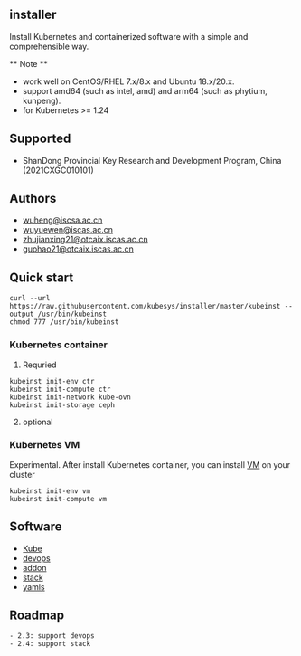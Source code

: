 ## installer

Install Kubernetes and containerized software with a simple and comprehensible way.

** Note **
- work well on CentOS/RHEL 7.x/8.x and Ubuntu 18.x/20.x.
- support amd64 (such as intel, amd) and arm64 (such as phytium, kunpeng). 
- for Kubernetes >= 1.24

## Supported

- ShanDong Provincial Key Research and Development Program, China (2021CXGC010101)

## Authors

- wuheng@iscsa.ac.cn
- wuyuewen@iscas.ac.cn
- zhujianxing21@otcaix.iscas.ac.cn
- guohao21@otcaix.iscas.ac.cn

## Quick start

```
curl --url https://raw.githubusercontent.com/kubesys/installer/master/kubeinst --output /usr/bin/kubeinst
chmod 777 /usr/bin/kubeinst
```

### Kubernetes container

1. Requried

```
kubeinst init-env ctr
kubeinst init-compute ctr
kubeinst init-network kube-ovn
kubeinst init-storage ceph
```

2. optional

### Kubernetes VM

Experimental.
After install Kubernetes container, you can install [VM](https://github.com/KubeVMMgr/kube-vm) on your cluster

```
kubeinst init-env vm
kubeinst init-compute vm
```

## Software

- [Kube](docs/kube.md)
- [devops](docs/devops.md)
- [addon](docs/addon.md)
- [stack](docs/stack.md)
- [yamls](https://gitee.com/syswu/yamls)


## Roadmap

```
- 2.3: support devops
- 2.4: support stack
```

